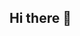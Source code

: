 ## Hi there 👋
 
<!--[![Anurag's GitHub stats](https://github-readme-stats.vercel.app/api?username=TimothyPhan2&show_icons=true&theme=radical)](https://github.com/anuraghazra/github-readme-stats) -->

<!--
**TimothyPhan2/TimothyPhan2** is a ✨ _special_ ✨ repository because its `README.md` (this file) appears on your GitHub profile.

Here are some ideas to get you started:

- 🔭 I’m currently working on ...
- 🌱 I’m currently learning ...
- 👯 I’m looking to collaborate on ...
- 🤔 I’m looking for help with ...
- 💬 Ask me about ...
- 📫 How to reach me: ...
- 😄 Pronouns: ...
- ⚡ Fun fact: ...
-->
